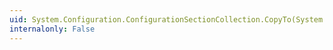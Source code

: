 ```yaml
---
uid: System.Configuration.ConfigurationSectionCollection.CopyTo(System.Configuration.ConfigurationSection[],System.Int32)
internalonly: False
---
```

